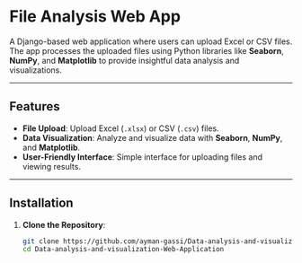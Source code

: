 # File Analysis Web App

A Django-based web application where users can upload Excel or CSV files. The app processes the uploaded files using Python libraries like **Seaborn**, **NumPy**, and **Matplotlib** to provide insightful data analysis and visualizations.

---

## Features

- **File Upload**: Upload Excel (`.xlsx`) or CSV (`.csv`) files.
- **Data Visualization**: Analyze and visualize data with **Seaborn**, **NumPy**, and **Matplotlib**.
- **User-Friendly Interface**: Simple interface for uploading files and viewing results.

---

## Installation

1. **Clone the Repository**:
   ```bash
   git clone https://github.com/ayman-gassi/Data-analysis-and-visualization-Web-Application
   cd Data-analysis-and-visualization-Web-Application
